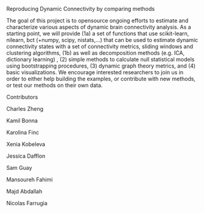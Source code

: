 Reproducing Dynamic Connectivity by comparing methods 

The goal of this project is to opensource ongoing efforts to estimate and characterize various aspects of dynamic brain connectivity analysis. As a starting point, we will provide (1a) a set of functions that use scikit-learn, nilearn, bct (+numpy, scipy, nistats,...) that can be used to estimate dynamic connectivity states with a set of connectivity metrics, sliding windows and clustering algorithms, (1b) as well as decomposition methods (e.g. ICA, dictionary learning) , (2) simple methods to calculate null statistical models using bootstrapping procedures, (3) dynamic graph theory metrics, and (4) basic visualizations. We encourage interested researchers to join us in order to either help building the examples, or contribute with new methods, or test our methods on their own data.

Contributors 

Charles Zheng

Kamil Bonna

Karolina Finc

Xenia Kobeleva

Jessica Dafflon

Sam Guay

Mansoureh Fahimi

Majd Abdallah

Nicolas Farrugia
